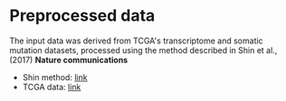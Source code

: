 # Preprocessed data

The input data was derived from TCGA's transcriptome and somatic mutation datasets, processed using the method described in Shin et al., (2017) **Nature communications** 


- Shin method: [link](https://www.nature.com/articles/s41467-017-01171-6)
- TCGA data: [link](https://portal.gdc.cancer.gov/)
